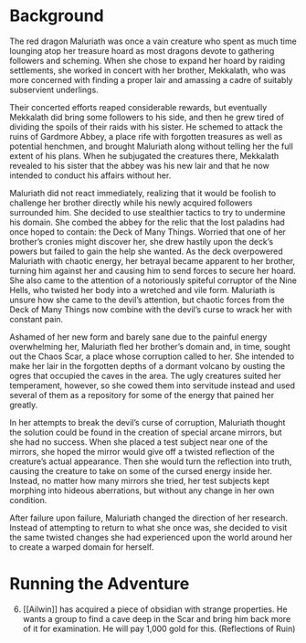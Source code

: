 # Background
The red dragon Maluriath was once a vain creature who spent as much time lounging atop her treasure hoard as most dragons devote to gathering followers and scheming. When she chose to expand her hoard by raiding settlements, she worked in concert with her brother, Mekkalath, who was more concerned with finding a proper lair and amassing a cadre of suitably subservient underlings. 

Their concerted efforts reaped considerable rewards, but eventually Mekkalath did bring some followers to his side, and then he grew tired of dividing the spoils of their raids with his sister. He schemed to attack the ruins of Gardmore Abbey, a place rife with forgotten treasures as well as potential henchmen, and brought Maluriath along without telling her the full extent of his plans. When he subjugated the creatures there, Mekkalath revealed to his sister that the abbey was his new lair and that he now intended to conduct his affairs without her. 

Maluriath did not react immediately, realizing that it would be foolish to challenge her brother directly while his newly acquired followers surrounded him. She decided to use stealthier tactics to try to undermine his domain. She combed the abbey for the relic that the lost paladins had once hoped to contain: the Deck of Many Things. Worried that one of her brother’s cronies might discover her, she drew hastily upon the deck’s powers but failed to gain the help she wanted. As the deck overpowered Maluriath with chaotic energy, her betrayal became apparent to her brother, turning him against her and causing him to send forces to secure her hoard. She also came to the attention of a notoriously spiteful corruptor of the Nine Hells, who twisted her body into a wretched and vile form. Maluriath is unsure how she came to the devil’s attention, but chaotic forces from the Deck of Many Things now combine with the devil’s curse to wrack her with constant pain. 

Ashamed of her new form and barely sane due to the painful energy overwhelming her, Maluriath fled her brother’s domain and, in time, sought out the Chaos Scar, a place whose corruption called to her. She intended to make her lair in the forgotten depths of a dormant volcano by ousting the ogres that occupied the caves in the area. The ugly creatures suited her temperament, however, so she cowed them into servitude instead and used several of them as a repository for some of the energy that pained her greatly. 

In her attempts to break the devil’s curse of corruption, Maluriath thought the solution could be found in the creation of special arcane mirrors, but she had no success. When she placed a test subject near one of the mirrors, she hoped the mirror would give off a twisted reflection of the creature’s actual appearance. Then she would turn the reflection into truth, causing the creature to take on some of the cursed energy inside her. Instead, no matter how many mirrors she tried, her test subjects kept morphing into hideous aberrations, but without any change in her own condition. 

After failure upon failure, Maluriath changed the direction of her research. Instead of attempting to return to what she once was, she decided to visit the same twisted changes she had experienced upon the world around her to create a warped domain for herself.

# Running the Adventure
6.  [[Ailwin]] has acquired a piece of obsidian with strange properties. He wants a group to find a cave deep in the Scar and bring him back more of it for examination. He will pay 1,000 gold for this. (Reflections of Ruin)